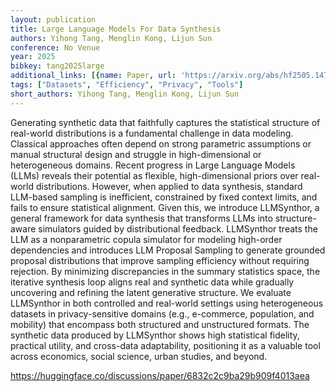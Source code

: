 ```yaml
---
layout: publication
title: Large Language Models For Data Synthesis
authors: Yihong Tang, Menglin Kong, Lijun Sun
conference: No Venue
year: 2025
bibkey: tang2025large
additional_links: [{name: Paper, url: 'https://arxiv.org/abs/hf2505.14752'}]
tags: ["Datasets", "Efficiency", "Privacy", "Tools"]
short_authors: Yihong Tang, Menglin Kong, Lijun Sun
---
```

Generating synthetic data that faithfully captures the statistical structure of real-world distributions is a fundamental challenge in data modeling. Classical approaches often depend on strong parametric assumptions or manual structural design and struggle in high-dimensional or heterogeneous domains. Recent progress in Large Language Models (LLMs) reveals their potential as flexible, high-dimensional priors over real-world distributions. However, when applied to data synthesis, standard LLM-based sampling is inefficient, constrained by fixed context limits, and fails to ensure statistical alignment. Given this, we introduce LLMSynthor, a general framework for data synthesis that transforms LLMs into structure-aware simulators guided by distributional feedback. LLMSynthor treats the LLM as a nonparametric copula simulator for modeling high-order dependencies and introduces LLM Proposal Sampling to generate grounded proposal distributions that improve sampling efficiency without requiring rejection. By minimizing discrepancies in the summary statistics space, the iterative synthesis loop aligns real and synthetic data while gradually uncovering and refining the latent generative structure. We evaluate LLMSynthor in both controlled and real-world settings using heterogeneous datasets in privacy-sensitive domains (e.g., e-commerce, population, and mobility) that encompass both structured and unstructured formats. The synthetic data produced by LLMSynthor shows high statistical fidelity, practical utility, and cross-data adaptability, positioning it as a valuable tool across economics, social science, urban studies, and beyond.

https://huggingface.co/discussions/paper/6832c2c9ba29b909f4013aea